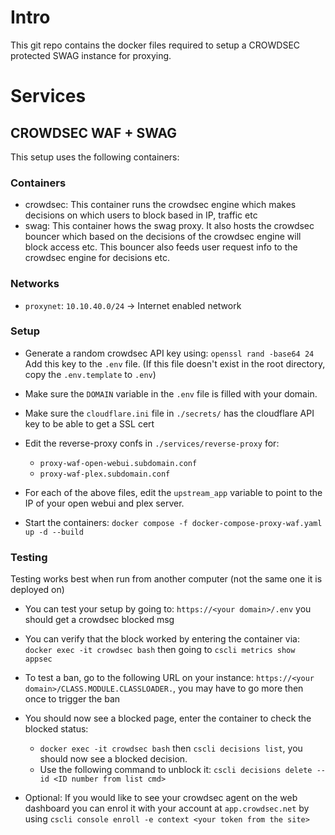 # Intro
This git repo contains the docker files required to setup a CROWDSEC protected SWAG instance for proxying.

# Services
## CROWDSEC WAF + SWAG
This setup uses the following containers:
### Containers
* crowdsec: This container runs the crowdsec engine which makes decisions on which users to block based in IP, traffic etc
* swag: This container hows the swag proxy. It also hosts the crowdsec bouncer which based on the decisions of the crowdsec engine will block access etc. This bouncer also feeds user request info to the crowdsec engine for decisions etc.

### Networks
* `proxynet`: `10.10.40.0/24` -> Internet enabled network 

### Setup
* Generate a random crowdsec API key using: `openssl rand -base64 24` Add this key to the `.env` file. (If this file doesn't exist in the root directory, copy the `.env.template` to `.env`)

* Make sure the `DOMAIN` variable in the `.env` file is filled with your domain.

* Make sure the `cloudflare.ini` file in `./secrets/` has the cloudflare API key to be able to get a SSL cert

* Edit the reverse-proxy confs in `./services/reverse-proxy` for:
    * `proxy-waf-open-webui.subdomain.conf`
    * `proxy-waf-plex.subdomain.conf`
* For each of the above files, edit the `upstream_app` variable to point to the IP of your open webui and plex server.

* Start the containers: `docker compose -f docker-compose-proxy-waf.yaml up -d --build`

### Testing
Testing works best when run from another computer (not the same one it is deployed on)
* You can test your setup by going to: `https://<your domain>/.env` you should get a crowdsec blocked msg

* You can verify that the block worked by entering the container via: `docker exec -it crowdsec bash` then going to `cscli metrics show appsec`

* To test a ban, go to the following URL on your instance: `https://<your domain>/CLASS.MODULE.CLASSLOADER.`, you may have to go more then once to trigger the ban
* You should now see a blocked page, enter the container to check the blocked status:
    * `docker exec -it crowdsec bash` then `cscli decisions list`, you should now see a blocked decision.
    * Use the following command to unblock it: `cscli decisions delete --id <ID number from list cmd>`

* Optional: If you would like to see your crowdsec agent on the web dashboard you can enrol it with your account at `app.crowdsec.net` by using `cscli console enroll -e context <your token from the site>`